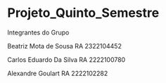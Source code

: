 # Projeto_Quinto_Semestre

Integrantes do Grupo

Beatriz Mota de Sousa
RA 2322104452

Carlos Eduardo Da Silva 
RA 2222100780

Alexandre Goulart
RA 2222102282
